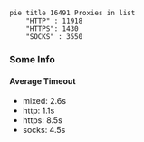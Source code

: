 
```mermaid
pie title 16491 Proxies in list
    "HTTP" : 11918
    "HTTPS": 1430
    "SOCKS" : 3550
```

### Some Info
#### Average Timeout

- mixed: 2.6s
- http: 1.1s
- https: 8.5s
- socks: 4.5s